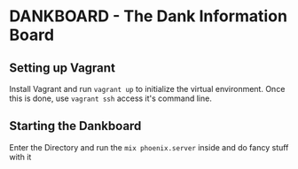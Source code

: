 DANKBOARD - The Dank Information Board
======================================

## Setting up Vagrant

Install Vagrant and run ``` vagrant up ``` to initialize the virtual environment.
Once this is done, use ``` vagrant ssh ``` access it's command line.

## Starting the Dankboard

Enter the Directory and run the ``` mix phoenix.server ``` inside and do fancy stuff with it

